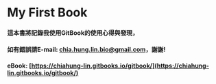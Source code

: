 # My First Book

#### 這本書將記錄我使用GitBook的使用心得與發現，

#### 如有錯誤請E-mail: chia.hung.lin.bio@gmail.com，謝謝!

#### eBook:  [https://chiahung-lin.gitbooks.io/gitbook/](https://chiahung-lin.gitbooks.io/gitbook/)



